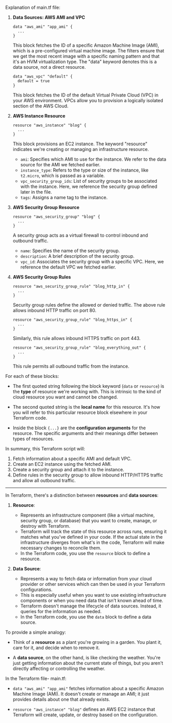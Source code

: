 Explanation of main.tf file:

1. **Data Sources: AWS AMI and VPC**
   
   ```hcl
   data "aws_ami" "app_ami" {
     ...
   }
   ```

   This block fetches the ID of a specific Amazon Machine Image (AMI), which is a pre-configured virtual machine image. The filters ensure that we get the most recent image with a specific naming pattern and that it's an HVM virtualization type. The "data" keyword denotes this is a data source, not a direct resource.

   ```hcl
   data "aws_vpc" "default" {
     default = true
   }
   ```

   This block fetches the ID of the default Virtual Private Cloud (VPC) in your AWS environment. VPCs allow you to provision a logically isolated section of the AWS Cloud.

2. **AWS Instance Resource**

   ```hcl
   resource "aws_instance" "blog" {
     ...
   }
   ```

   This block provisions an EC2 instance. The keyword "resource" indicates we're creating or managing an infrastructure resource. 
   
   - `ami`: Specifies which AMI to use for the instance. We refer to the data source for the AMI we fetched earlier.
   - `instance_type`: Refers to the type or size of the instance, like `t2.micro`, which is passed as a variable.
   - `vpc_security_group_ids`: List of security groups to be associated with the instance. Here, we reference the security group defined later in the file.
   - `tags`: Assigns a name tag to the instance.

3. **AWS Security Group Resource**

   ```hcl
   resource "aws_security_group" "blog" {
     ...
   }
   ```

   A security group acts as a virtual firewall to control inbound and outbound traffic. 

   - `name`: Specifies the name of the security group.
   - `description`: A brief description of the security group.
   - `vpc_id`: Associates the security group with a specific VPC. Here, we reference the default VPC we fetched earlier.

4. **AWS Security Group Rules**

   ```hcl
   resource "aws_security_group_rule" "blog_http_in" {
     ...
   }
   ```

   Security group rules define the allowed or denied traffic. The above rule allows inbound HTTP traffic on port 80.

   ```hcl
   resource "aws_security_group_rule" "blog_https_in" {
     ...
   }
   ```

   Similarly, this rule allows inbound HTTPS traffic on port 443.

   ```hcl
   resource "aws_security_group_rule" "blog_everything_out" {
     ...
   }
   ```

   This rule permits all outbound traffic from the instance.

For each of these blocks:

- The first quoted string following the block keyword (`data` or `resource`) is the **type** of resource we're working with. This is intrinsic to the kind of cloud resource you want and cannot be changed.
  
- The second quoted string is the **local name** for this resource. It's how you will refer to this particular resource block elsewhere in your Terraform code.

- Inside the block `{...}` are the **configuration arguments** for the resource. The specific arguments and their meanings differ between types of resources. 

In summary, this Terraform script will:
1. Fetch information about a specific AMI and default VPC.
2. Create an EC2 instance using the fetched AMI.
3. Create a security group and attach it to the instance.
4. Define rules in the security group to allow inbound HTTP/HTTPS traffic and allow all outbound traffic.
   
-----------------------------------------------

In Terraform, there's a distinction between **resources** and **data sources**:

1. **Resource**:
   - Represents an infrastructure component (like a virtual machine, security group, or database) that you want to create, manage, or destroy with Terraform.
   - Terraform will track the state of this resource across runs, ensuring it matches what you've defined in your code. If the actual state in the infrastructure diverges from what's in the code, Terraform will make necessary changes to reconcile them.
   - In the Terraform code, you use the `resource` block to define a resource.

2. **Data Source**:
   - Represents a way to fetch data or information from your cloud provider or other services which can then be used in your Terraform configurations.
   - This is especially useful when you want to use existing infrastructure components or when you need data that isn't known ahead of time. 
   - Terraform doesn't manage the lifecycle of data sources. Instead, it queries for the information as needed.
   - In the Terraform code, you use the `data` block to define a data source.

To provide a simple analogy:

- Think of a **resource** as a plant you're growing in a garden. You plant it, care for it, and decide when to remove it.
  
- A **data source**, on the other hand, is like checking the weather. You're just getting information about the current state of things, but you aren't directly affecting or controlling the weather.

In the Terraform file- main.tf:

- `data "aws_ami" "app_ami"` fetches information about a specific Amazon Machine Image (AMI). It doesn't create or manage an AMI; it just provides details about one that already exists.

- `resource "aws_instance" "blog"` defines an AWS EC2 instance that Terraform will create, update, or destroy based on the configuration.
